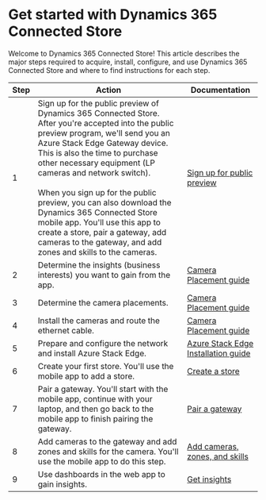 

# Get started with Dynamics 365 Connected Store

Welcome to Dynamics 365 Connected Store! This article describes the major steps required to acquire, install, configure, and use  Dynamics 365 Connected Store and where to find instructions for each step. 

|Step|Action|Documentation|
|--------|--------------------------------------------------------------------|-----------------------------|
|1|Sign up for the public preview of Dynamics 365 Connected Store. After you're accepted into the public preview program, we'll send you an Azure Stack Edge Gateway device. This is also the time to purchase other necessary equipment (LP cameras and network switch).<br><br>When you sign up for the public preview, you can also download the Dynamics 365 Connected Store mobile app. You'll use this app to create a store, pair a gateway, add cameras to the gateway, and add zones and skills to the cameras.|[Sign up for public preview](sign-up.md)|
|2|Determine the insights (business interests) you want to gain from the app.|[Camera Placement guide](camera-placement.md)|
|3|Determine the camera placements.|[Camera Placement guide](camera-placement.md)|
|4|Install the cameras and route the ethernet cable.|[Camera Placement guide](camera-placement.md)|
|5|Prepare and configure the network and install Azure Stack Edge.|[Azure Stack Edge Installation guide](ase-install.md)|
|6|Create your first store. You'll use the mobile app to add a store.|[Create a store](create-store.md)|
|7|Pair a gateway. You'll start with the mobile app, continue with your laptop, and then go back to the mobile app to finish pairing the gateway.|[Pair a gateway](pair-gateway.md)|
|8|Add cameras to the gateway and add zones and skills for the camera. You'll use the mobile app to do this step.|[Add cameras, zones, and skills](add-cameras-skills.md)|
|9|Use dashboards in the web app to gain insights.|[Get insights](insights.md)|
